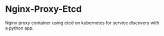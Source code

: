 # Nginx-Proxy-Etcd

Nginx proxy container using etcd on kubernetes for service discovery with a python app.
